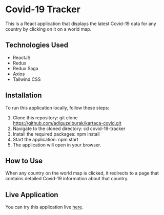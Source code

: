 # Covid-19 Tracker
This is a React application that displays the latest Covid-19 data for any country by clicking on it on a world map.

## Technologies Used

- ReactJS
- Redux
- Redux Saga
- Axios
- Tailwind CSS

## Installation

To run this application locally, follow these steps:

1. Clone this repository: git clone https://github.com/adiguzelburak/kartaca-covid.git
2. Navigate to the cloned directory: cd covid-19-tracker
3. Install the required packages: npm install
4. Start the application: npm start
5. The application will open in your browser.

## How to Use
When any country on the world map is clicked, it redirects to a page that contains detailed Covid-19 information about that country.


## Live Application
You can try this application live [here](https://kartaca-covid.vercel.app/).
